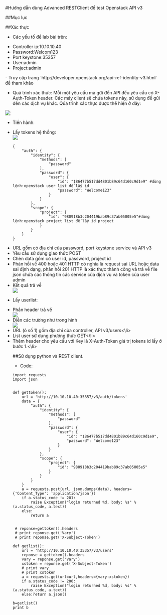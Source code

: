 #Hướng dẫn dùng Advanced RESTClient để test Openstack API v3

##Mục lục

##Xác thực

- Các yếu tố để lab bài trên:
<ul>
<li>Controller ip:10.10.10.40</li>
<li>Password:Welcom123</li>
<li>Port keystone:35357</li>
<li>User:admin</li>
<li>Project:admin</li>
</ul>
- Truy cập trang `http://developer.openstack.org/api-ref-identity-v3.html` để tham khảo

- Quá trình xác thực: Mỗi một yêu cầu mà gửi đến API đều yêu cầu có X-Auth-Token header. Các máy client sẽ chứa tokens này, sử dụng để gửi đến các dịch vụ khác. Qúa trình xác thực được thể hiện ở đây:
<img src=http://imgur.com/pldoUrB>

- Tiến hành:

<ul>
<li>Lấy tokens hệ thống:</li>
<img src=http://imgur.com/oY4zXsn.png>

```
{
    "auth": {
        "identity": {
            "methods": [
                "password"
            ],
            "password": {
                "user": {
                    "id": "186477b517dd4801b89c64d160c9d1e9" #dùng lệnh:openstack user list để lấy id
                    "password": "Welcome123"
                }
            }
        },
        "scope": {
            "project": {
                "id": "980918b3c204419bab89c37ab05005e5"#dùng lệnh:openstack project list để lấy id project
            }
        }
    }
}
```

<li>URL gồm có địa chỉ của password, port keystone service và API v3</li>
<li>Yêu cầu sử dụng giao thức POST</li>
<li>Chèn data gồm có user id, password, project id</li>
<li>Phản hồi về 400 hoặc 401 HTTP có nghĩa là request sai URL hoặc data sai định dạng, phản hồi 201 HTTP là xác thực thành công và trả về file json chứa các thông tin các service của dịch vụ và token của user admin</li>
<li>Kết quả trả về</li>
<img src=http://imgur.com/Qcze1ko.png>
</ul>

- Lấy userlist:

<ul>
<li>Phần header trả về</li>
<img src=http://imgur.com/cpjxIS1.png>
<li>Điền các trường như trong hình</li>
<img src=http://imgur.com/vwk61pe.png>
<li>URL (ô số 1) gồm địa chỉ của controller, API v3/users<\li>
<li>List user sử dụng phương thức GET<\li>
<li>Thêm header cho yêu cầu với Key là X-Auth-Token giá trị tokens id lấy ở bước 1.<\li>

##Sử dụng python và REST client.

- Code:

```
import requests
import json


def gettoken():
    url = 'http://10.10.10.40:35357/v3/auth/tokens'
    data = {
        "auth": {
            "identity": {
                "methods": [
                    "password"
                ],
                "password": {
                    "user": {
                        "id": "186477b517dd4801b89c64d160c9d1e9",
                        "password": "Welcome123"
                    }
                }
            },
            "scope": {
                "project": {
                    "id": "980918b3c204419bab89c37ab05005e5"
                }
            }
        }
    }
    a = requests.post(url, json.dumps(data), headers={'Content_Type': 'application/json'})
    if a.status_code != 201:
        raise Exception("login returned %d, body: %s" % (a.status_code, a.text))
    else:
        return a


 # reponse=gettoken().headers
 # print reponse.get('Vary')
 # print reponse.get('X-Subject-Token')

def getlist():
    url = 'http://10.10.10.40:35357/v3/users'
    reponse = gettoken().headers
    vary = reponse.get('Vary')
    xstoken = reponse.get('X-Subject-Token')
    # print vary
    # print xstoken
    a = requests.get(url=url,headers={vary:xstoken})
    if a.status_code != 200:
        raise Exception("login returned %d, body: %s" % (a.status_code, a.text))
    else:return a.json()

b=getlist()
print b
```
